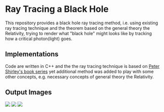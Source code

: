 # Ray Tracing a Black Hole
This repository provides a black hole ray tracing method, i.e. using existing ray tracing technique and the theorem based on the general theory the Relativity, trying to render what "black hole" might looks like by tracking how a critical photon(light) goes.

## Implementations
Code are written in C++ and the the ray tracing technique is based on [Peter Shirley's book series](http://in1weekend.blogspot.com/) yet additional method was added to play with some other concepts, e.g. necessary concepts of general theory the Relativity.

## Output Images
![](https://i.imgur.com/QNkTtZJ.png)
![](https://i.imgur.com/4b23uSZ.png)
![](https://i.imgur.com/pRGoKW6.png)
